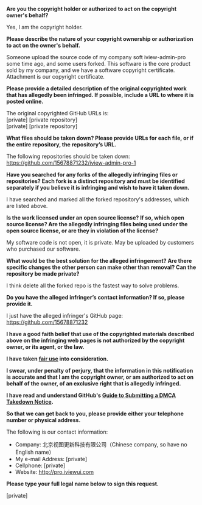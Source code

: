 **Are you the copyright holder or authorized to act on the copyright owner's behalf?**

Yes, I am the copyright holder.

**Please describe the nature of your copyright ownership or authorization to act on the owner's behalf.**

Someone upload the source code of my company soft iview-admin-pro some time ago, and some users forked. This software is the core product sold by my company, and we have a software copyright certificate. Attachment is our copyright certificate.

**Please provide a detailed description of the original copyrighted work that has allegedly been infringed. If possible, include a URL to where it is posted online.**

The original copyrighted GitHub URLs is:  
[private] [private repository]  
[private] [private repository]

**What files should be taken down? Please provide URLs for each file, or if the entire repository, the repository’s URL.**

The following repositories should be taken down:  
https://github.com/15678871232/iview-admin-pro-1

**Have you searched for any forks of the allegedly infringing files or repositories? Each fork is a distinct repository and must be identified separately if you believe it is infringing and wish to have it taken down.**

I have searched and marked all the forked repository's addresses, which are listed above.

**Is the work licensed under an open source license? If so, which open source license? Are the allegedly infringing files being used under the open source license, or are they in violation of the license?**

My software code is not open, it is private. May be uploaded by customers who purchased our software.

**What would be the best solution for the alleged infringement? Are there specific changes the other person can make other than removal? Can the repository be made private?**

I think delete all the forked repo is the fastest way to solve problems.

**Do you have the alleged infringer’s contact information? If so, please provide it.**

I just have the alleged infringer's GitHub page:
https://github.com/15678871232

**I have a good faith belief that use of the copyrighted materials described above on the infringing web pages is not authorized by the copyright owner, or its agent, or the law.**

**I have taken <a href="https://www.lumendatabase.org/topics/22">fair use</a> into consideration.**

**I swear, under penalty of perjury, that the information in this notification is accurate and that I am the copyright owner, or am authorized to act on behalf of the owner, of an exclusive right that is allegedly infringed.**

**I have read and understand GitHub's <a href="https://docs.github.com/articles/guide-to-submitting-a-dmca-takedown-notice/">Guide to Submitting a DMCA Takedown Notice</a>.**

**So that we can get back to you, please provide either your telephone number or physical address.**

The following is our contact information:  
- Company: 北京视图更新科技有限公司（Chinese company, so have no English name） 
- My e-mail Address: [private]  
- Cellphone: [private]  
- Website: http://pro.iviewui.com

**Please type your full legal name below to sign this request.**

[private]
